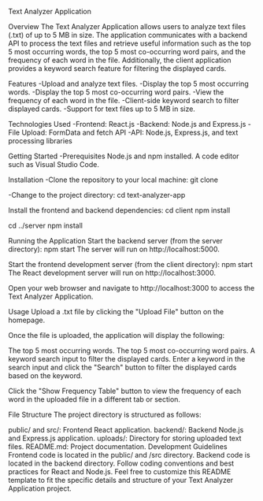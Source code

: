 Text Analyzer Application


Overview
The Text Analyzer Application allows users to analyze text files (.txt) of up to 5 MB in size. The application communicates with a backend API to process the text files and retrieve useful information such as the top 5 most occurring words, the top 5 most co-occurring word pairs, and the frequency of each word in the file. Additionally, the client application provides a keyword search feature for filtering the displayed cards.

Features
-Upload and analyze text files.
-Display the top 5 most occurring words.
-Display the top 5 most co-occurring word pairs.
-View the frequency of each word in the file.
-Client-side keyword search to filter displayed cards.
-Support for text files up to 5 MB in size.

Technologies Used
-Frontend: React.js
-Backend: Node.js and Express.js
-File Upload: FormData and fetch API
-API: Node.js, Express.js, and text processing libraries

Getting Started
-Prerequisites
Node.js and npm installed.
A code editor such as Visual Studio Code.

Installation
-Clone the repository to your local machine:
git clone <repository-url>

-Change to the project directory:
cd text-analyzer-app

Install the frontend and backend dependencies:
cd client
npm install

cd ../server
npm install

Running the Application
Start the backend server (from the server directory):
npm start
The server will run on http://localhost:5000.

Start the frontend development server (from the client directory):
npm start
The React development server will run on http://localhost:3000.

Open your web browser and navigate to http://localhost:3000 to access the Text Analyzer Application.

Usage
Upload a .txt file by clicking the "Upload File" button on the homepage.

Once the file is uploaded, the application will display the following:

The top 5 most occurring words.
The top 5 most co-occurring word pairs.
A keyword search input to filter the displayed cards.
Enter a keyword in the search input and click the "Search" button to filter the displayed cards based on the keyword.

Click the "Show Frequency Table" button to view the frequency of each word in the uploaded file in a different tab or section.

File Structure
The project directory is structured as follows:

public/ and src/: Frontend React application.
backend/: Backend Node.js and Express.js application.
uploads/: Directory for storing uploaded text files.
README.md: Project documentation.
Development Guidelines
Frontend code is located in the public/ and /src directory.
Backend code is located in the backend directory.
Follow coding conventions and best practices for React and Node.js.
Feel free to customize this README template to fit the specific details and structure of your Text Analyzer Application project.




